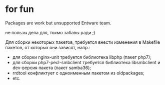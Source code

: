 # for fun
Packages are work but unsupported Entware team.

не пользы дела для, токмо забавы ради ;)

Для сборки некоторых пакетов, требуется внести изменения в Makefile пакетов, от которых они зависят, напр.:
* для сборки nginx-unit требуется библиотека libphp (пакет php7);
* для сборки php7-pecl-smbclient требуется библиотека libsmbclient и dev-версия пакета (пакет samba36);
* rrdtool конфликтует с одноименным пакетом из oldpackages;
* etc.

